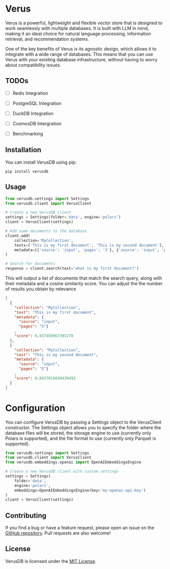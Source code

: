 # Verus

Verus is a powerful, lightweight and flexible vector store that is designed to work seamlessly with multiple databases. It is built with LLM in mind, making it an ideal choice for natural language processing, information retrieval, and recommendation systems.

One of the key benefits of Verus is its agnostic design, which allows it to integrate with a wide range of databases. This means that you can use Verus with your existing database infrastructure, without having to worry about compatibility issues.

## TODOs
- [ ] Redis Integration
- [ ] PostgreSQL Integration
- [ ] DuckDB Integration
- [ ] CosmosDB Intergration
- [ ] Benchmarking


## Installation

You can install VerusDB using pip:

`pip install verusdb`

## Usage

```python
from verusdb.settings import Settings
from verusdb.client import VerusClient

# Create a new VerusDB client
settings = Settings(folder='data', engine='polars')
client = VerusClient(settings)

# Add some documents to the database
client.add(
    collection='MyCollection',
    texts=['This is my first document', 'This is my second document'],
    metadata=[{'source': 'input', 'pages': '3'}, {'source': 'input', 'pages': '5'}]
)

# Search for documents
response = client.search(text='what is my first document?')
```

This will output a list of documents that match the search query, along with their metadata and a cosine similarity score. You can adjust the the number of results you obtain by relevance


```json
[
  {
    "collection": "MyCollection",
    "text": "This is my first document",
    "metadata": {
      "source": "input",
      "pages": "5"}
    ,
    "score": 0.937450967393278
  },
  {
    "collection": "MyCollection",
    "text": "This is my second document",
    "metadata": {
      "source": "input",
      "pages": "5"}
    ,
    "score": 0.8927016698439493
  }
]
```

# Configuration

You can configure VerusDB by passing a Settings object to the VerusClient constructor. The Settings object allows you to specify the folder where the database files will be stored, the storage engine to use (currently only Polars is supported), and the file format to use (currently only Parquet is supported).

```python
from verusdb.settings import Settings
from verusdb.client import VerusClient
from verusdb.embeddings.openai import OpenAIEmbeddingsEngine

# Create a new VerusDB client with custom settings
settings = Settings(
    folder='data',
    engine='polars',
    embeddings=OpenAIEmbeddingsEngine(key='my-openai-api-key')
)
client = VerusClient(settings)
```
## Contributing
If you find a bug or have a feature request, please open an issue on the [GitHub repository](https://github.com/verusdb/verusdb). Pull requests are also welcome!

## License
VerusDB is licensed under the [MIT License](https://opensource.org/licenses/MIT).
